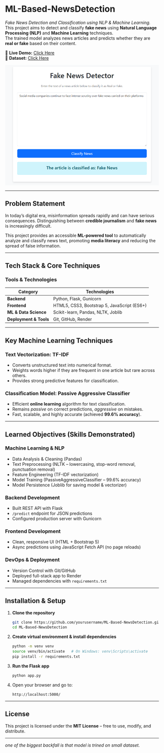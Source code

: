 # ML-Based-NewsDetection

*Fake News Detection and Classification using NLP & Machine Learning.*  
This project aims to detect and classify **fake news** using **Natural Language Processing (NLP)** and **Machine Learning** techniques.  
The trained model analyzes news articles and predicts whether they are **real or fake** based on their content.

🔗 **Live Demo:** [Click Here](https://ml-based-newsdetection.onrender.com)  
🔗 **Dataset:** [Click Here](https://www.kaggle.com/datasets/emineyetm/fake-news-detection-datasets)

![App Screenshot](/img.png)

---

## Problem Statement
In today’s digital era, misinformation spreads rapidly and can have serious consequences. Distinguishing between **credible journalism** and **fake news** is increasingly difficult.  

This project provides an accessible **ML-powered tool** to automatically analyze and classify news text, promoting **media literacy** and reducing the spread of false information.

---


## Tech Stack & Core Techniques

### **Tools & Technologies**

| Category          | Technologies |
|-------------------|--------------|
| **Backend**       | Python, Flask, Gunicorn |
| **Frontend**      | HTML5, CSS3, Bootstrap 5, JavaScript (ES6+) |
| **ML & Data Science** | Scikit-learn, Pandas, NLTK, Joblib |
| **Deployment & Tools** | Git, GitHub, Render |

---

## Key Machine Learning Techniques

### **Text Vectorization: TF-IDF**
- Converts unstructured text into numerical format.
- Weights words higher if they are frequent in one article but rare across others.
- Provides strong predictive features for classification.

### **Classification Model: Passive Aggressive Classifier**
- Efficient **online learning** algorithm for text classification.
- Remains *passive* on correct predictions, *aggressive* on mistakes.
- Fast, scalable, and highly accurate (achieved **99.6% accuracy**).

---

## Learned Objectives (Skills Demonstrated)

### **Machine Learning & NLP**
- Data Analysis & Cleaning (Pandas)
- Text Preprocessing (NLTK – lowercasing, stop-word removal, punctuation removal)
- Feature Engineering (TF-IDF vectorization)
- Model Training (PassiveAggressiveClassifier – 99.6% accuracy)
- Model Persistence (Joblib for saving model & vectorizer)

### **Backend Development**
- Built REST API with Flask
- `/predict` endpoint for JSON predictions
- Configured production server with Gunicorn

### **Frontend Development**
- Clean, responsive UI (HTML + Bootstrap 5)
- Async predictions using JavaScript Fetch API (no page reloads)

### **DevOps & Deployment**
- Version Control with Git/GitHub
- Deployed full-stack app to Render
- Managed dependencies with `requirements.txt`

---

## Installation & Setup

1. **Clone the repository**
   ```bash
   git clone https://github.com/yourusername/ML-Based-NewsDetection.git
   cd ML-Based-NewsDetection
   ```

2. **Create virtual environment & install dependencies**

   ```bash
   python -m venv venv
   source venv/bin/activate   # On Windows: venv\Scripts\activate
   pip install -r requirements.txt
   ```

3. **Run the Flask app**

   ```bash
   python app.py
   ```

4. Open your browser and go to:

   ```
   http://localhost:5000/
   ```

---

## License

This project is licensed under the **MIT License** – free to use, modify, and distribute.

---
*one of the biggest backfall is that model is trined on small dataset.*
